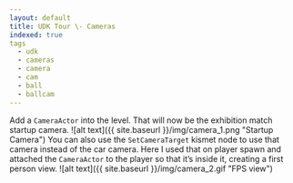 ```yaml
---
layout: default
title: UDK Tour \- Cameras
indexed: true
tags
  - udk
  - cameras
  - camera
  - cam
  - ball
  - ballcam
---
```

Add a `CameraActor` into the level. That will now be the exhibition match startup camera. 
![alt text]({{ site.baseurl }}/img/camera_1.png "Startup Camera")
You can also use the `SetCameraTarget` kismet node to use that camera instead of the car camera. Here I used that on player spawn and attached the `CameraActor` to the player so that it’s inside it, creating a first person view.
![alt text]({{ site.baseurl }}/img/camera_2.gif "FPS view")
